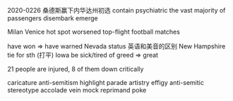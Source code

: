2020-0226
桑德斯赢下内华达州初选
contain
psychiatric
the vast majority of passengers
disembark
emerge

Milan Venice
hot spot
worsened
top-flight football matches

have won => have warned
Nevada
status 英语和美音的区别
New Hampshire
tie for sth (打平)
Iowa
be sick/tired of
greed => great

21 people are injured,  8 of them down critically

caricature
anti-semitism
highlight
parade
artistry
effigy
anti-semitic
stereotype
accolade
vein
mock
reprimand
poke
